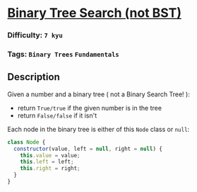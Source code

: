 # [Binary Tree Search (not BST)](https://www.codewars.com/kata/5acc79efc6fde7838a0000a0)

### Difficulty: `7 kyu`

### Tags: `Binary Trees` `Fundamentals`

## Description

Given a number and a binary tree ( not a Binary Search Tree! ):

- return `True/true` if the given number is in the tree
- return `False/false` if it isn't

Each node in the binary tree is either of this `Node` class or `null`:

```js
class Node {
  constructor(value, left = null, right = null) {
    this.value = value;
    this.left = left;
    this.right = right;
  }
}
```